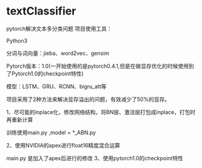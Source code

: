 # textClassifier
pytorch解决文本多分类问题
项目使用工具：

Python3

分词与词向量：jieba、word2vec、gensim

Pytorch版本：1.0(一开始使用的是pytorch0.4.1,但是在做显存优化的时候使用到了Pytorch1.0的checkpoint特性)

模型：LSTM、GRU、RCNN、bigru_att等

项目采用了2种方法来解决显存溢出的问题，有效减少了50%的显存。

1、尽可能的inplace化，修改网络结构，将BN层、激活层打包成inplace，打包时再重新计算

训练使用main.py ,model = *_ABN.py

2、使用NVIDIA的apex进行float16精度混合运算  

main.py 是加入了apex后进行的修改
3、使用pytorch1.0的checkpoint特性
